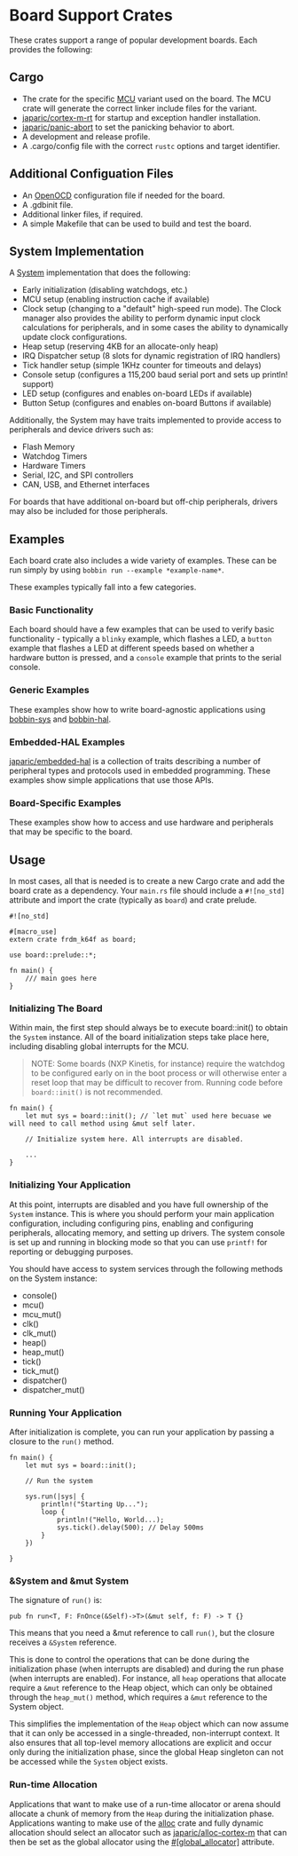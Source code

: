 # Board Support Crates

These crates support a range of popular development boards. Each provides the following:

## Cargo

- The crate for the specific [MCU](../mcu/) variant used on the board. The MCU crate will generate the correct
linker include files for the variant.
- [japaric/cortex-m-rt](https://github.com/japaric/cortex-m-rt) for startup and exception handler installation.
- [japaric/panic-abort](https://github.com/japaric/panic-abort) to set the panicking behavior to abort.
- A development and release profile.
- A .cargo/config file with the correct `rustc` options and target identifier.

## Additional Configuation Files

- An [OpenOCD](http://openocd.org) configuration file if needed for the board.
- A .gdbinit file.
- Additional linker files, if required.
- A simple Makefile that can be used to build and test the board.

## System Implementation

A [System](../lib/bobbin-sys/) implementation that does the following:
   - Early initialization (disabling watchdogs, etc.)
   - MCU setup (enabling instruction cache if available)
   - Clock setup (changing to a "default" high-speed run mode). The Clock manager
   also provides the ability to perform dynamic input clock calculations for
   peripherals, and in some cases the ability to dynamically update clock configurations.
   - Heap setup (reserving 4KB for an allocate-only heap)
   - IRQ Dispatcher setup (8 slots for dynamic registration of IRQ handlers)
   - Tick handler setup (simple 1KHz counter for timeouts and delays)
   - Console setup (configures a 115,200 baud serial port and sets up println! support)
   - LED setup (configures and enables on-board LEDs if available)
   - Button Setup (configures and enables on-board Buttons if available)

Additionally, the System may have traits implemented to provide access to peripherals and device drivers such as:

   - Flash Memory
   - Watchdog Timers
   - Hardware Timers
   - Serial, I2C, and SPI controllers
   - CAN, USB, and Ethernet interfaces

For boards that have additional on-board but off-chip peripherals, drivers may also be included for those peripherals.

## Examples

Each board crate also includes a wide variety of examples. These can be run simply by using `bobbin run --example *example-name*`.

These examples typically fall into a few categories.

### Basic Functionality

Each board should have a few examples that can be used to verify basic functionality - typically a `blinky` example, 
which flashes a LED, a `button` example that flashes a LED at different speeds based on whether a hardware button is
pressed, and a `console` example that prints to the serial console.

### Generic Examples

These examples show how to write board-agnostic applications using [bobbin-sys](../lib/bobbin-sys/) and [bobbin-hal](../lib/bobbin-hal/).

### Embedded-HAL Examples

[japaric/embedded-hal](https://github.com/japaric/embedded-hal) is a collection of traits describing a number
of peripheral types and protocols used in embedded programming. These examples show simple applications that use those APIs.

### Board-Specific Examples

These examples show how to access and use hardware and peripherals that may be specific to the board.

## Usage

In most cases, all that is needed is to create a new Cargo crate and add the board crate as a dependency. Your
`main.rs` file should include a `#![no_std]` attribute and import the crate (typically as `board`) and crate prelude. 

```
#![no_std]

#[macro_use]
extern crate frdm_k64f as board;

use board::prelude::*;

fn main() {
    /// main goes here
}

```

### Initializing The Board

Within main, the first step should always be to execute board::init() to obtain the `System` instance. All of the
board initialization steps take place here, including disabling global interrupts for the MCU.

> NOTE: Some boards (NXP Kinetis, for instance) require the watchdog to be configured early on in the boot
> process or will otherwise enter a reset loop that may be difficult to recover from. Running code before
> `board::init()` is not recommended.

```
fn main() {
    let mut sys = board::init(); // `let mut` used here becuase we will need to call method using &mut self later. 

    // Initialize system here. All interrupts are disabled.

    ...
}
```

### Initializing Your Application

At this point, interrupts are disabled and you have full ownership of the `System` instance. This is where you should
perform your main application configuration, including configuring pins, enabling and configuring peripherals, 
allocating memory, and setting up drivers. The system console is set up and running in blocking mode so that you can use 
`printf!` for reporting or debugging purposes.

You should have access to system services through the following methods on the System instance:

- console()
- mcu()
- mcu_mut()
- clk()
- clk_mut()
- heap()
- heap_mut()
- tick()
- tick_mut()
- dispatcher()
- dispatcher_mut()

### Running Your Application

After initialization is complete, you can run your application by passing a closure to the `run()` method.

```
fn main() {
    let mut sys = board::init();

    // Run the system

    sys.run(|sys| {
        println!("Starting Up...");
        loop {
            println!("Hello, World...);
            sys.tick().delay(500); // Delay 500ms
        }
    })

}
```

### &System and &mut System

The signature of `run()` is:

```
pub fn run<T, F: FnOnce(&Self)->T>(&mut self, f: F) -> T {}

```

This means that you need a &mut reference to call `run()`, but the closure receives a `&System` reference.

This is done to control the operations that can be done during the initialization phase (when interrupts are disabled)
and during the run phase (when interrupts are enabled). For instance, all `heap` operations that allocate require
a `&mut` reference to the Heap object, which can only be obtained through the `heap_mut()` method, which requires
a `&mut` reference to the System object.

This simplifies the implementation of the `Heap` object which can now assume that it can only be accessed
in a single-threaded, non-interrupt context. It also ensures that all top-level memory allocations are explicit and occur
only during the initialization phase, since the global Heap singleton can not be accessed while the `System` object exists.

### Run-time Allocation

Applications that want to make use of a run-time allocator or arena should allocate a chunk of memory from the `Heap` during
the initialization phase. Applications wanting to make use of the [alloc](https://doc.rust-lang.org/alloc/) crate
and fully dynamic allocation should select an allocator such as [japaric/alloc-cortex-m](https://github.com/japaric/alloc-cortex-m)
that can then be set as the global allocator using the [#[global_allocator]](https://github.com/rust-lang/rust/blob/master/src/doc/unstable-book/src/language-features/global-allocator.md) attribute.